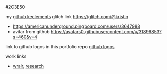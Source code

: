 #2C3E50

my [github keclements](https://github.com/keclements)
glitch link https://glitch.com/@kristin

- https://americanunderground.pingboard.com/users/3647988
- avitar from github https://avatars0.githubusercontent.com/u/31896853?s=460&v=4

link to github logos in this portfolio repo [github logos](https://link)


work links
- [wrair](https://www.wrair.army.mil/), [research](https://www.researchgate.net/institution/Walter_Reed_Army_Institute_of_Research)